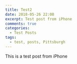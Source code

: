 ```yaml
---
title: Test2
date: 2018-05-26 22:08
excerpt: Test post from iPhone
comments: true
categories: 
  - Test Posts
tags:
  - test, posts, Pittsburgh
---
```


This is a test post from iPhone

